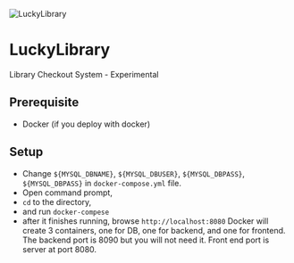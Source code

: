 ![LuckyLibrary](https://github.com/musaugurlu/LuckyLibrary/workflows/Docker%20Image%20CI/badge.svg?branch=master)
# LuckyLibrary
Library Checkout System - Experimental

## Prerequisite
- Docker (if you deploy with docker)

## Setup
- Change `${MYSQL_DBNAME}`, `${MYSQL_DBUSER}`, `${MYSQL_DBPASS}`, `${MYSQL_DBPASS}` in `docker-compose.yml` file.
- Open command prompt, 
- `cd` to the directory, 
- and run `docker-compese`
- after it finishes running, browse `http://localhost:8080`
Docker will create 3 containers, one for DB, one for backend, and one for frontend. The backend port is 8090 but you will not need it. Front end port is server at port 8080.
